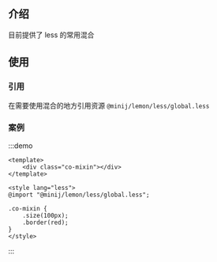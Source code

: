 ## 介绍

目前提供了 less 的常用混合

## 使用

### 引用

在需要使用混合的地方引用资源 `@minij/lemon/less/global.less`

### 案例

:::demo

```vue
<template>
    <div class="co-mixin"></div>
</template>

<style lang="less">
@import "@minij/lemon/less/global.less";

.co-mixin {
    .size(100px);
    .border(red);
}
</style>
```

:::
